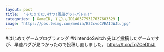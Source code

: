 ```yaml
---
layout: post
title:  "ふたりでたいけつ!風船ゲットバトル!"
categories: [ GameID, すごい,ID1403779317637603329 ]
image: "https://pbs.twimg.com/media/E32cvoCVEAIJWJb.jpg"
---
```

#はじめてゲームプログラミング #NintendoSwitch
先ほど投稿したゲームですが、早速バグが見つかったので投稿し直しました。 https://t.co/TqZCeDhiJI
